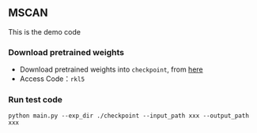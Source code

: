 ## MSCAN
This is the demo code 

### Download pretrained weights

- Download pretrained weights into `checkpoint`, from [here](https://pan.baidu.com/s/1FjtSsvzM5d-BCiMPxYOL7g )
- Access Code：`rkl5`


### Run test code

```
python main.py --exp_dir ./checkpoint --input_path xxx --output_path xxx
```
